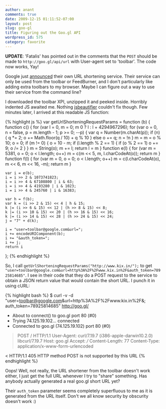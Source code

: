 ```yaml
---
author: anant
comments: true
date: 2009-12-15 01:11:52-07:00
layout: post
slug: goo-gl
title: Figuring out the Goo.gl API
wordpress_id: 575
category: favorite
---
```


**UPDATE**: 'Fatalis' has pointed out in the comments that the `POST` should be made to `http://goo.gl/api/url` with User-agent set to 'toolbar'. The code now works, Yay!

Google just [announced](http://googleblog.blogspot.com/2009/12/making-urls-shorter-for-google-toolbar.html) their own URL shortening service. Their service can only be used from the toolbar or FeedBurner, and I don't particularly like adding extra toolbars to my browser. Maybe I can figure out a way to use their service from the command line?

I downloaded the toolbar XPI, unzipped it and peeked inside. Horribly indented JS awaited me. Nothing [jsbeautifier](http://jsbeautifier.org/) couldn't fix though. Few minutes later, I arrived at this readable JS function:

{% highlight js %}
var getUrlShorteningRequestParams = function (b) {
    function c() {
        for (var l = 0, m = 0; m  0 ? l : l + 4294967296);
        for (var o = 0, n = false, p = m.length - 1; p >= 0; --p) {
            var q = Number(m.charAt(p));
            if (n) {
                q *= 2;
                o += Math.floor(q / 10) + q % 10
            } else o += q;
            n = !n
        }
        m = m = o % 10;
        o = 0;
        if (m != 0) {
            o = 10 - m;
            if (l.length % 2 == 1) {
                if (o % 2 == 1) o += 9;
                o /= 2
            }
        }
        m = String(o);
        m += l;
        return l = m
    }
    function e(l) {
        for (var m = 5381, o = 0; o < l.length; o++)
            m = c(m << 5, m, l.charCodeAt(o));
        return m
    }
    function f(l) {
        for (var m = 0, o = 0; o < l.length; o++)
            m = c(l.charCodeAt(o), m << 6, m << 16, -m);
        return m
    }

    var i = e(b);
    i = i >> 2 & 1073741823;
    i = i >> 4 & 67108800 | i & 63;
    i = i >> 4 & 4193280 | i & 1023;
    i = i >> 4 & 245760 | i & 16383;

    var h = f(b);
    var k = (i >> 2 & 15) << 4 | h & 15;
    k |= (i >> 6 & 15) << 12 | (h >> 8 & 15) << 8;
    k |= (i >> 10 & 15) << 20 | (h >> 16 & 15) << 16;
    k |= (i >> 14 & 15) << 28 | (h >> 24 & 15) << 24;
    j = "7" + d(k);

    i = "user=toolbar@google.com&url=";
    i += encodeURIComponent(b);
    i += "&auth_token=";
    i += j;
    return i
};
{% endhighlight %}

So, I call `getUrlShorteningRequestParams("http://www.kix.in/");` to get `"user=toolbar@google.com&url=http%3A%2F%2Fwww.kix.in%2F&auth_token=78925814685"`. I see in their code that they do a POST request to the service to obtain a JSON return value that would contain the short URL. I punch it in using cURL:

{% highlight bash %}
$ curl -v -d\
   "user=toolbar@google.com&url=http%3A%2F%2Fwww.kix.in%2F&;\
   auth_token=78925814685" http://goo.gl/
* About to connect() to goo.gl port 80 (#0)
*   Trying 74.125.19.102... connected
* Connected to goo.gl (74.125.19.102) port 80 (#0)
> POST / HTTP/1.1
> User-Agent: curl/7.19.7 (i386-apple-darwin10.2.0) libcurl/7.19.7
> Host: goo.gl
> Accept: */*
> Content-Length: 77
> Content-Type: application/x-www-form-urlencoded
>
< HTTP/1.1 405 HTTP method POST is not supported by this URL
{% endhighlight %}

Oops! Well, not really, the URL shortener from the toolbar doesn't work either, I just get the full URL whenever I try to "share" something. Has anybody actually generated a real goo.gl short URL yet?

Their `auth_token` parameter seems completely superfluous to me as it is generated from the URL itself. Don't we all know security by obscurity doesn't work :)
